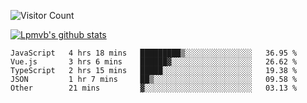 ![Visitor Count](https://profile-counter.glitch.me/Lpmvb/count.svg)

[![Lpmvb's github stats](https://github-readme-stats.vercel.app/api?username=lpmvb&show_icons=true&title_color=fff&icon_color=79ff97&text_color=9f9f9f&bg_color=151515)](https://github.com/anuraghazra/github-readme-stats)

<!--
Here are some ideas to get you started:

- 🔭 I’m currently working on ...
- 🌱 I’m currently learning ...
- 👯 I’m looking to collaborate on ...
- 🤔 I’m looking for help with ...
- 💬 Ask me about ...
- 📫 How to reach me: ...
- 😄 Pronouns: ...
- ⚡ Fun fact: ...
-->

<!--START_SECTION:waka-->

```text
JavaScript   4 hrs 18 mins   █████████▒░░░░░░░░░░░░░░░   36.95 %
Vue.js       3 hrs 6 mins    ██████▓░░░░░░░░░░░░░░░░░░   26.62 %
TypeScript   2 hrs 15 mins   █████░░░░░░░░░░░░░░░░░░░░   19.38 %
JSON         1 hr 7 mins     ██▒░░░░░░░░░░░░░░░░░░░░░░   09.58 %
Other        21 mins         ▓░░░░░░░░░░░░░░░░░░░░░░░░   03.13 %
```

<!--END_SECTION:waka-->
